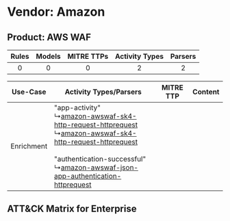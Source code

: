 Vendor: Amazon
==============
Product: AWS WAF
----------------
| Rules | Models | MITRE TTPs | Activity Types | Parsers |
|:-----:|:------:|:----------:|:--------------:|:-------:|
|   0   |   0    |     0      |       2        |    2    |

|  Use-Case  | Activity Types/Parsers    | MITRE TTP | Content    |
|:----------:| ---- | --------- | ---- |
| Enrichment |  "app-activity"<br> ↳[amazon-awswaf-sk4-http-request-httprequest](Ps/pC_amazonawswafsk4httprequesthttprequest.md)<br> ↳[amazon-awswaf-sk4-http-request-httprequest](Ps/pC_amazonawswafsk4httprequesthttprequest.md)<br><br> "authentication-successful"<br> ↳[amazon-awswaf-json-app-authentication-httprequest](Ps/pC_amazonawswafjsonappauthenticationhttprequest.md)<br> |    | [](RM/r_m_amazon_aws_waf_Enrichment.md) |

ATT&CK Matrix for Enterprise
----------------------------
